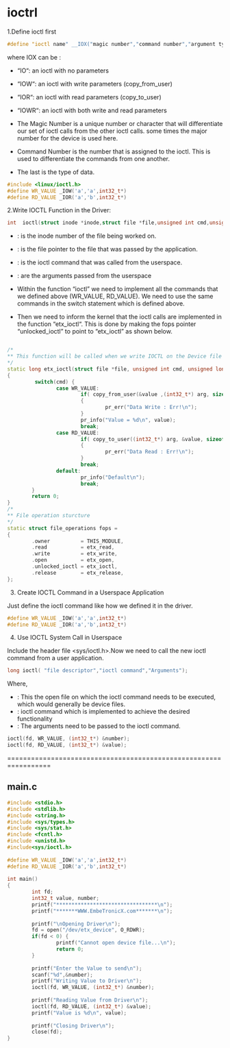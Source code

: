 # ioctrl
1.Define ioctl first

```cpp
#define "ioctl name" __IOX("magic number","command number","argument type")
```
where IOX can be :

- “IO“: an ioctl with no parameters
- “IOW“: an ioctl with write parameters (copy_from_user)
- “IOR“: an ioctl with read parameters (copy_to_user)
- “IOWR“: an ioctl with both write and read parameters

- The Magic Number is a unique number or character that will differentiate our set of ioctl calls from the other ioctl calls. some times the major number for the device is used here.

- Command Number is the number that is assigned to the ioctl. This is used to differentiate the commands from one another.

- The last is the type of data.
```cpp
#include <linux/ioctl.h>
#define WR_VALUE _IOW('a','a',int32_t*)
#define RD_VALUE _IOR('a','b',int32_t*)
```
2.Write IOCTL Function in the Driver:
```cpp
int  ioctl(struct inode *inode,struct file *file,unsigned int cmd,unsigned long arg)
```

- <inode>: is the inode number of the file being worked on.
- <file>: is the file pointer to the file that was passed by the application.
- <cmd>: is the ioctl command that was called from the userspace.
- <arg>: are the arguments passed from the userspace

- Within the function “ioctl” we need to implement all the commands that we defined above (WR_VALUE, RD_VALUE). We need to use the same commands in the switch statement which is defined above.
- Then we need to inform the kernel that the ioctl calls are implemented in the function “etx_ioctl“. This is done by making the fops pointer “unlocked_ioctl” to point to “etx_ioctl” as shown below.

```cpp

/*
** This function will be called when we write IOCTL on the Device file
*/
static long etx_ioctl(struct file *file, unsigned int cmd, unsigned long arg)
{
         switch(cmd) {
                case WR_VALUE:
                        if( copy_from_user(&value ,(int32_t*) arg, sizeof(value)) )
                        {
                                pr_err("Data Write : Err!\n");
                        }
                        pr_info("Value = %d\n", value);
                        break;
                case RD_VALUE:
                        if( copy_to_user((int32_t*) arg, &value, sizeof(value)) )
                        {
                                pr_err("Data Read : Err!\n");
                        }
                        break;
                default:
                        pr_info("Default\n");
                        break;
        }
        return 0;
}
/*
** File operation sturcture
*/
static struct file_operations fops =
{
        .owner          = THIS_MODULE,
        .read           = etx_read,
        .write          = etx_write,
        .open           = etx_open,
        .unlocked_ioctl = etx_ioctl,
        .release        = etx_release,
};
```

3. Create IOCTL Command in a Userspace Application

Just define the ioctl command like how we defined it in the driver.

```cpp
#define WR_VALUE _IOW('a','a',int32_t*)
#define RD_VALUE _IOR('a','b',int32_t*)

```
4. Use IOCTL System Call in Userspace

Include the header file <sys/ioctl.h>.Now we need to call the new ioctl command from a user application.

```cpp
long ioctl( "file descriptor","ioctl command","Arguments");

```

Where,

- <file descriptor>: This the open file on which the ioctl command needs to be executed, which would generally be device files.
- <ioctl command>: ioctl command which is implemented to achieve the desired functionality
- <arguments>: The arguments need to be passed to the ioctl command.

```cpp
ioctl(fd, WR_VALUE, (int32_t*) &number); 
ioctl(fd, RD_VALUE, (int32_t*) &value);
```


=================================================================
## main.c
```cpp
#include <stdio.h>
#include <stdlib.h>
#include <string.h>
#include <sys/types.h>
#include <sys/stat.h>
#include <fcntl.h>
#include <unistd.h>
#include<sys/ioctl.h>
 
#define WR_VALUE _IOW('a','a',int32_t*)
#define RD_VALUE _IOR('a','b',int32_t*)
 
int main()
{
        int fd;
        int32_t value, number;
        printf("*********************************\n");
        printf("*******WWW.EmbeTronicX.com*******\n");
 
        printf("\nOpening Driver\n");
        fd = open("/dev/etx_device", O_RDWR);
        if(fd < 0) {
                printf("Cannot open device file...\n");
                return 0;
        }
 
        printf("Enter the Value to send\n");
        scanf("%d",&number);
        printf("Writing Value to Driver\n");
        ioctl(fd, WR_VALUE, (int32_t*) &number); 
 
        printf("Reading Value from Driver\n");
        ioctl(fd, RD_VALUE, (int32_t*) &value);
        printf("Value is %d\n", value);
 
        printf("Closing Driver\n");
        close(fd);
}
```



